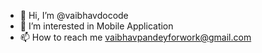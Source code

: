 - 👋 Hi, I’m @vaibhavdocode
- 👀 I’m interested in Mobile Application
- 📫 How to reach me vaibhavpandeyforwork@gmail.com

